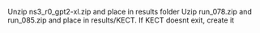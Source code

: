 Unzip ns3_r0_gpt2-xl.zip and place in results folder
Uzip run_078.zip and run_085.zip and place in results/KECT. If KECT doesnt exit, create it

